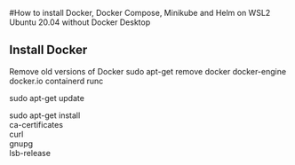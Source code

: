 #How to install Docker, Docker Compose, Minikube and Helm on WSL2 Ubuntu 20.04 without Docker Desktop

## Install Docker

Remove old versions of Docker
sudo apt-get remove docker docker-engine docker.io containerd runc

sudo apt-get update

sudo apt-get install \
    ca-certificates \
    curl \
    gnupg \
    lsb-release
